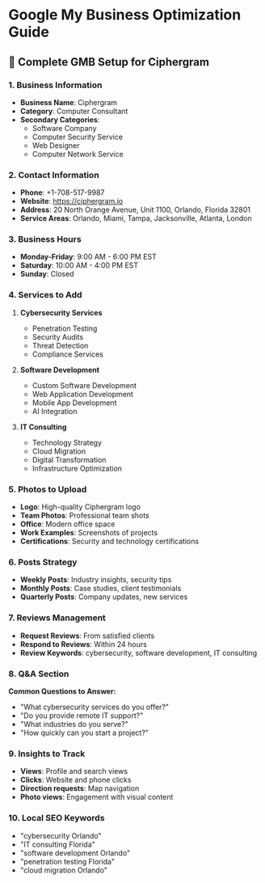 # Google My Business Optimization Guide

## 🎯 **Complete GMB Setup for Ciphergram**

### **1. Business Information**
- **Business Name**: Ciphergram
- **Category**: Computer Consultant
- **Secondary Categories**: 
  - Software Company
  - Computer Security Service
  - Web Designer
  - Computer Network Service

### **2. Contact Information**
- **Phone**: +1-708-517-9987
- **Website**: https://ciphergram.io
- **Address**: 20 North Orange Avenue, Unit 1100, Orlando, Florida 32801
- **Service Areas**: Orlando, Miami, Tampa, Jacksonville, Atlanta, London

### **3. Business Hours**
- **Monday-Friday**: 9:00 AM - 6:00 PM EST
- **Saturday**: 10:00 AM - 4:00 PM EST
- **Sunday**: Closed

### **4. Services to Add**
1. **Cybersecurity Services**
   - Penetration Testing
   - Security Audits
   - Threat Detection
   - Compliance Services

2. **Software Development**
   - Custom Software Development
   - Web Application Development
   - Mobile App Development
   - AI Integration

3. **IT Consulting**
   - Technology Strategy
   - Cloud Migration
   - Digital Transformation
   - Infrastructure Optimization

### **5. Photos to Upload**
- **Logo**: High-quality Ciphergram logo
- **Team Photos**: Professional team shots
- **Office**: Modern office space
- **Work Examples**: Screenshots of projects
- **Certifications**: Security and technology certifications

### **6. Posts Strategy**
- **Weekly Posts**: Industry insights, security tips
- **Monthly Posts**: Case studies, client testimonials
- **Quarterly Posts**: Company updates, new services

### **7. Reviews Management**
- **Request Reviews**: From satisfied clients
- **Respond to Reviews**: Within 24 hours
- **Review Keywords**: cybersecurity, software development, IT consulting

### **8. Q&A Section**
**Common Questions to Answer:**
- "What cybersecurity services do you offer?"
- "Do you provide remote IT support?"
- "What industries do you serve?"
- "How quickly can you start a project?"

### **9. Insights to Track**
- **Views**: Profile and search views
- **Clicks**: Website and phone clicks
- **Direction requests**: Map navigation
- **Photo views**: Engagement with visual content

### **10. Local SEO Keywords**
- "cybersecurity Orlando"
- "IT consulting Florida"
- "software development Orlando"
- "penetration testing Florida"
- "cloud migration Orlando" 